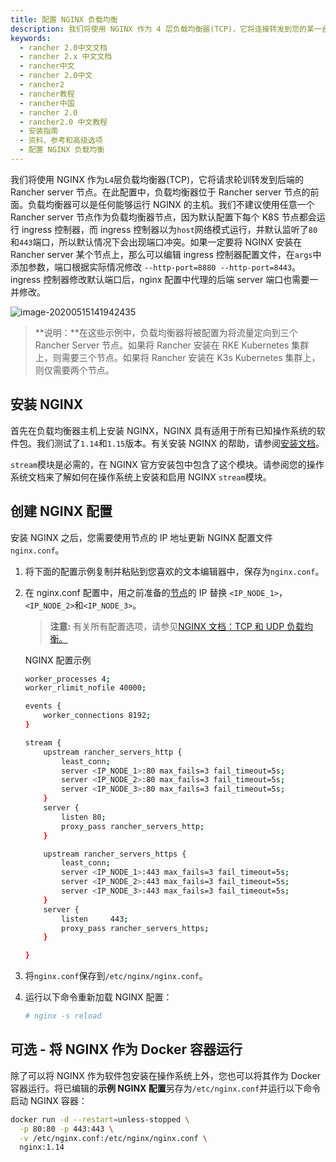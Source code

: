 ```yaml
---
title: 配置 NGINX 负载均衡
description: 我们将使用 NGINX 作为 4 层负载均衡器(TCP)，它将连接转发到您的某一台 Rancher 节点。在此配置中，负载均衡器位于节点的前面。负载均衡器可以是任何能够运行 NGINX 的主机。一个警告：不要使用任意一个 Rancher 节点作为负载均衡器节点，这会出现端口冲突。在这些示例中，负载均衡器将被配置为将流量定向到三个 Rancher Server 节点。如果将 Rancher 安装在 RKE Kubernetes 集群上，则需要三个节点。如果将 Rancher 安装在 K3s Kubernetes 集群上，则仅需要两个节点。
keywords:
  - rancher 2.0中文文档
  - rancher 2.x 中文文档
  - rancher中文
  - rancher 2.0中文
  - rancher2
  - rancher教程
  - rancher中国
  - rancher 2.0
  - rancher2.0 中文教程
  - 安装指南
  - 资料、参考和高级选项
  - 配置 NGINX 负载均衡
---
```


我们将使用 NGINX 作为`L4`层负载均衡器(TCP)，它将请求轮训转发到后端的 Rancher server 节点。在此配置中，负载均衡器位于 Rancher server 节点的前面。负载均衡器可以是任何能够运行 NGINX 的主机。我们不建议使用任意一个 Rancher server 节点作为负载均衡器节点，因为默认配置下每个 K8S 节点都会运行 ingress 控制器，而 ingress 控制器以为`host`网络模式运行，并默认监听了`80`和`443`端口，所以默认情况下会出现端口冲突。如果一定要将 NGINX 安装在 Rancher server 某个节点上，那么可以编辑 ingress 控制器配置文件，在`args`中添加参数，端口根据实际情况修改 `--http-port=8880 --http-port=8443`。 ingress 控制器修改默认端口后，nginx 配置中代理的后端 server 端口也需要一并修改。

![image-20200515141942435](/img/rancher/nginx-config.png)

> **说明：**在这些示例中，负载均衡器将被配置为将流量定向到三个 Rancher Server 节点。如果将 Rancher 安装在 RKE Kubernetes 集群上，则需要三个节点。如果将 Rancher 安装在 K3s Kubernetes 集群上，则仅需要两个节点。

## 安装 NGINX

首先在负载均衡器主机上安装 NGINX，NGINX 具有适用于所有已知操作系统的软件包。我们测试了`1.14`和`1.15`版本。有关安装 NGINX 的帮助，请参阅[安装文档](https://www.nginx.com/resources/wiki/start/topics/tutorials/install/)。

`stream`模块是必需的，在 NGINX 官方安装包中包含了这个模块。请参阅您的操作系统文档来了解如何在操作系统上安装和启用 NGINX `stream`模块。

## 创建 NGINX 配置

安装 NGINX 之后，您需要使用节点的 IP 地址更新 NGINX 配置文件`nginx.conf`。

1. 将下面的配置示例复制并粘贴到您喜欢的文本编辑器中，保存为`nginx.conf`。

2. 在 nginx.conf 配置中，用之前准备的[节点](/docs/installation/k8s-install/create-nodes-lb/_index)的 IP 替换 `<IP_NODE_1>`，`<IP_NODE_2>`和`<IP_NODE_3>`。

   > **注意:** 有关所有配置选项，请参见[NGINX 文档：TCP 和 UDP 负载均衡。](https://docs.nginx.com/nginx/admin-guide/load-balancer/tcp-udp-load-balancer/)

   <figcaption>NGINX 配置示例</figcaption>

   ```bash
   worker_processes 4;
   worker_rlimit_nofile 40000;

   events {
       worker_connections 8192;
   }

   stream {
       upstream rancher_servers_http {
           least_conn;
           server <IP_NODE_1>:80 max_fails=3 fail_timeout=5s;
           server <IP_NODE_2>:80 max_fails=3 fail_timeout=5s;
           server <IP_NODE_3>:80 max_fails=3 fail_timeout=5s;
       }
       server {
           listen 80;
           proxy_pass rancher_servers_http;
       }

       upstream rancher_servers_https {
           least_conn;
           server <IP_NODE_1>:443 max_fails=3 fail_timeout=5s;
           server <IP_NODE_2>:443 max_fails=3 fail_timeout=5s;
           server <IP_NODE_3>:443 max_fails=3 fail_timeout=5s;
       }
       server {
           listen     443;
           proxy_pass rancher_servers_https;
       }

   }
   ```

3. 将`nginx.conf`保存到`/etc/nginx/nginx.conf`。

4. 运行以下命令重新加载 NGINX 配置：

   ```bash
   # nginx -s reload
   ```

## 可选 - 将 NGINX 作为 Docker 容器运行

除了可以将 NGINX 作为软件包安装在操作系统上外，您也可以将其作为 Docker 容器运行。将已编辑的**示例 NGINX 配置**另存为`/etc/nginx.conf`并运行以下命令启动 NGINX 容器：

```bash
docker run -d --restart=unless-stopped \
  -p 80:80 -p 443:443 \
  -v /etc/nginx.conf:/etc/nginx/nginx.conf \
  nginx:1.14
```
